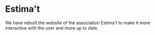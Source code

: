# Estima't
We have rebuilt the website of the association Estima't to make it more interactive with the user and more up to date.
